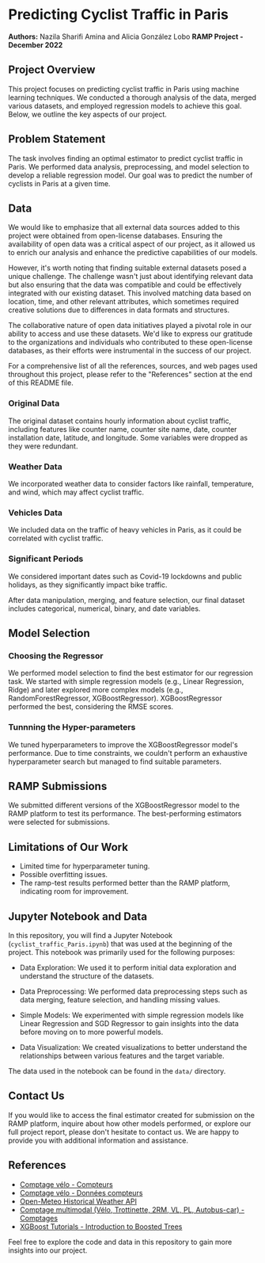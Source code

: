 # Predicting Cyclist Traffic in Paris

**Authors:** Nazila Sharifi Amina and Alicia González Lobo
**RAMP Project - December 2022**

## Project Overview

This project focuses on predicting cyclist traffic in Paris using machine learning techniques. We conducted a thorough analysis of the data, merged various datasets, and employed regression models to achieve this goal. Below, we outline the key aspects of our project.

## Problem Statement

The task involves finding an optimal estimator to predict cyclist traffic in Paris. We performed data analysis, preprocessing, and model selection to develop a reliable regression model. Our goal was to predict the number of cyclists in Paris at a given time.

## Data

We would like to emphasize that all external data sources added to this project were obtained from open-license databases. Ensuring the availability of open data was a critical aspect of our project, as it allowed us to enrich our analysis and enhance the predictive capabilities of our models.

However, it's worth noting that finding suitable external datasets posed a unique challenge. The challenge wasn't just about identifying relevant data but also ensuring that the data was compatible and could be effectively integrated with our existing dataset. This involved matching data based on location, time, and other relevant attributes, which sometimes required creative solutions due to differences in data formats and structures.

The collaborative nature of open data initiatives played a pivotal role in our ability to access and use these datasets. We'd like to express our gratitude to the organizations and individuals who contributed to these open-license databases, as their efforts were instrumental in the success of our project.

For a comprehensive list of all the references, sources, and web pages used throughout this project, please refer to the "References" section at the end of this README file.


### Original Data
The original dataset contains hourly information about cyclist traffic, including features like counter name, counter site name, date, counter installation date, latitude, and longitude. Some variables were dropped as they were redundant.

### Weather Data
We incorporated weather data to consider factors like rainfall, temperature, and wind, which may affect cyclist traffic.

### Vehicles Data
We included data on the traffic of heavy vehicles in Paris, as it could be correlated with cyclist traffic.

### Significant Periods
We considered important dates such as Covid-19 lockdowns and public holidays, as they significantly impact bike traffic.

After data manipulation, merging, and feature selection, our final dataset includes categorical, numerical, binary, and date variables.

## Model Selection

### Choosing the Regressor
We performed model selection to find the best estimator for our regression task. We started with simple regression models (e.g., Linear Regression, Ridge) and later explored more complex models (e.g., RandomForestRegressor, XGBoostRegressor). XGBoostRegressor performed the best, considering the RMSE scores.

### Tunnning the Hyper-parameters
We tuned hyperparameters to improve the XGBoostRegressor model's performance. Due to time constraints, we couldn't perform an exhaustive hyperparameter search but managed to find suitable parameters.

## RAMP Submissions

We submitted different versions of the XGBoostRegressor model to the RAMP platform to test its performance. The best-performing estimators were selected for submissions.

## Limitations of Our Work

- Limited time for hyperparameter tuning.
- Possible overfitting issues.
- The ramp-test results performed better than the RAMP platform, indicating room for improvement.

## Jupyter Notebook and Data

In this repository, you will find a Jupyter Notebook (`cyclist_traffic_Paris.ipynb`) that was used at the beginning of the project. This notebook was primarily used for the following purposes:

- Data Exploration: We used it to perform initial data exploration and understand the structure of the datasets.

- Data Preprocessing: We performed data preprocessing steps such as data merging, feature selection, and handling missing values.

- Simple Models: We experimented with simple regression models like Linear Regression and SGD Regressor to gain insights into the data before moving on to more powerful models.

- Data Visualization: We created visualizations to better understand the relationships between various features and the target variable.

The data used in the notebook can be found in the `data/` directory.

## Contact Us

If you would like to access the final estimator created for submission on the RAMP platform, inquire about how other models performed, or explore our full project report, please don't hesitate to contact us. We are happy to provide you with additional information and assistance.


## References

- [Comptage vélo - Compteurs](https://www.paris.fr/equipements/comptage-velo-compteurs-1804)
- [Comptage vélo - Données compteurs](https://www.paris.fr/equipements/comptage-velo-compteurs-1804)
- [Open-Meteo Historical Weather API](https://open-meteo.com/)
- [Comptage multimodal (Vélo, Trottinette, 2RM, VL, PL, Autobus-car) - Comptages](https://www.paris.fr/equipements/comptage-multimodal-velo-trottinette-2rm-vl-pl-autobus-car-comptages-19525)
- [XGBoost Tutorials - Introduction to Boosted Trees](https://xgboost.ai/)

Feel free to explore the code and data in this repository to gain more insights into our project.

